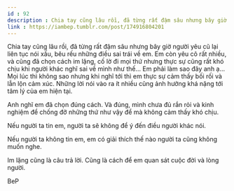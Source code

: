 ```yaml
---
id : 92
description : Chia tay cũng lâu rồi, đã từng rất đậm sâu nhưng bây giờ người yêu cũ lại liên tục nói xấu, bêu rếu những điều sai trái về em. Em còn yêu cô rất nhiều, và cũng đã chọn cách im lặng, cố lờ đi mọi thứ nhưng thực sự cũng rất khó chịu khi người khác nghĩ sai về mình như thế... Em phải làm sao đây anh ạ... Mọi lúc thì không sao nhưng khi nghĩ tới thì em thực sự cảm thấy bối rối và lẫn lộn cảm xúc. Những lời nói vào ra ít nhiều cũng ảnh hưởng khá nặng tới tâm lý của em hiện tại.
link : https://iambep.tumblr.com/post/174916804201
---
```


Chia tay cũng lâu rồi, đã từng rất đậm sâu nhưng bây giờ người yêu cũ lại
liên tục nói xấu, bêu rếu những điều sai trái về em. Em còn yêu cô rất nhiều,
và cũng đã chọn cách im lặng, cố lờ đi mọi thứ nhưng thực sự cũng rất khó
chịu khi người khác nghĩ sai về mình như thế... Em phải làm sao đây anh
ạ... Mọi lúc thì không sao nhưng khi nghĩ tới thì em thực sự cảm thấy bối
rối và lẫn lộn cảm xúc. Những lời nói vào ra ít nhiều cũng ảnh hưởng khá
nặng tới tâm lý của em hiện tại.

Anh nghĩ em đã chọn đúng cách. Và đúng, mình chưa đủ rắn rỏi và kinh nghiệm
để chống đỡ những thứ như vậy để mà không cảm thấy khó chịu.

Nếu người ta tin em, người ta sẽ không để ý đến điều người khác nói.

Nếu người ta không tin em, em có giải thích thế nào người ta cũng không
muốn nghe.

Im lặng cũng là câu trả lời. Cũng là cách để em quan sát cuộc đời và lòng
người.

BeP